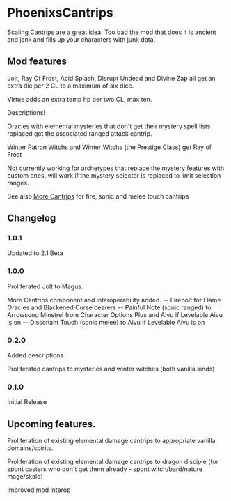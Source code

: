 # PhoenixsCantrips

Scaling Cantrips are a great idea. Too bad the mod that does it is ancient and jank and fills up your characters with junk data.

## Mod features

Jolt, Ray Of Frost, Acid Splash, Disrupt Undead and Divine Zap all get an extra die per 2 CL to a maximum of six dice.

Virtue adds an extra temp hp per two CL, max ten.

Descriptions!

Oracles with elemental mysteries that don't get their mystery spell lists replaced get the associated ranged attack cantrip.

Winter Patron Witchs and Winter Witchs (the Prestige Class) get Ray of Frost

Not currently working for archetypes that replace the mystery features with custom ones, will work if the mystery selector is replaced to limit selection ranges.

See also [More Cantrips](https://github.com/pheonix99/MoreCantrips) for fire, sonic and melee touch cantrips

## Changelog

### 1.0.1
Updated to 2.1 Beta

### 1.0.0
Proliferated Jolt to Magus.

More Cantrips component and interoperability added.
-- Firebolt for Flame Oracles and Blackened Curse bearers
-- Painful Note (sonic ranged) to Arrowsong Minstrel from Character Options Plus and Aivu if Levelable Aivu is on
-- Dissonant Touch (sonic melee) to Aivu if Levelable Aivu is on

### 0.2.0
Added descriptions

Proliferated cantrips to mysteries and winter witches (both vanilla kinds)

### 0.1.0
Initial Release

## Upcoming features.

Proliferation of existing elemental damage cantrips to appropriate vanilla domains/spirits.

Proliferation of existing elemental damage cantrips to dragon disciple (for spont casters who don't get them already - spont witch/bard/nature mage/skald)

Improved mod interop
